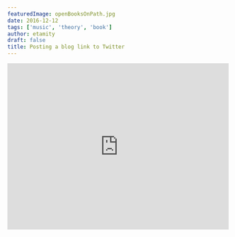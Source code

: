 ```yaml
---
featuredImage: openBooksOnPath.jpg
date: 2016-12-12
tags: ['music', 'theory', 'book']
author: etamity
draft: false
title: Posting a blog link to Twitter
---
```



<iframe src="http://player.vimeo.com/video/48772169" class="aligncenter" width="500" height="375" frameborder="0" webkitAllowFullScreen mozallowfullscreen allowFullScreen></iframe>
